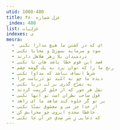 ```yaml
---
utid: 1000-480
title: غزل شماره ۴۸۰
_index: 480
list: غزلیات
indexes: ی
mesra:
  - ‌ ای که در کشتن ما هیچ مدارا نکنی
  - سود و سرمایه بسوزیّ و محابا نکنی
  - دردمندان بلا زهر هلاهل دارند
  - قصد این قوم خطا باشد هان تا نکنی
  - رنج ما را که توان برد به یک گوشه چشم
  - شرط انصاف نباشد که مداوا نکنی
  - دیده ما چو به امّید تو دریاست چرا
  - به تفرّج گذری بر لب دریا نکنی
  - نقل هر جور که از خلق کریمت کردند
  - قول صاحب نظران است تو آنها نکنی
  - بر تو گر جلوه کند شاهد ما ای زاهد
  - از خدا جز می و معشوق تمنّا نکنی
  - حافظا سجدهِ ابروی چو محرابش کن
  - که دعایی زِ سَر صِدق جز آن جا نکنی
---
```

